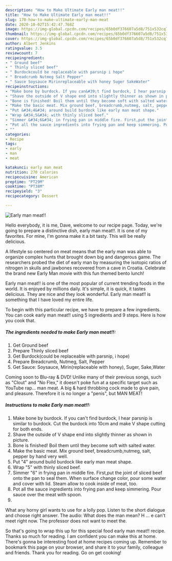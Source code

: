 ```yaml
---
description: "How to Make Ultimate Early man meat!!"
title: "How to Make Ultimate Early man meat!!"
slug: 170-how-to-make-ultimate-early-man-meat
date: 2020-10-02T15:42:47.768Z
image: https://img-global.cpcdn.com/recipes/65b0df376607a5d8/751x532cq70/early-man-meat-recipe-main-photo.jpg
thumbnail: https://img-global.cpcdn.com/recipes/65b0df376607a5d8/751x532cq70/early-man-meat-recipe-main-photo.jpg
cover: https://img-global.cpcdn.com/recipes/65b0df376607a5d8/751x532cq70/early-man-meat-recipe-main-photo.jpg
author: Albert Jenkins
ratingvalue: 3.5
reviewcount: 7
recipeingredient:
- " Ground beef"
- " Thinly sliced beef"
- " Burdockcould be replaceable with parsnip i hope"
- " Breadcrumb Nutmeg Salt Pepper"
- " Sauce Soysauce Mirinreplaceable with honey Suger SakeWater"
recipeinstructions:
- "Make bone by burdock. If you can&#39;t find burdock, I hear parsnip is similar to burdock. Cut the burdock into 10cm and make V shape cutting for both ends."
- "Shave the outside of V shape end into slightly thinner as shown in picture."
- "Bone is finished! Boil them until they become soft with salted water."
- "Make the basic meat. Mix ground beef, breadcrumb,nutmeg, salt, pepper by hand very well."
- "Put &#34;4&#34; around build burdock like early man meat shape."
- "Wrap &#34;5&#34; with thinly sliced beef."
- "Simmer &#34;6&#34; in frying pan in middle fire. First,put the joint of sliced beef onto the pan to seal them. When surface change color, pour some water and cover with lid. Steam allow to cook inside of meat, too."
- "Pot all the sauce ingredients into frying pan and keep simmering. Pour sauce over the meat with spoon."
- ""
categories:
- Recipe
tags:
- early
- man
- meat

katakunci: early man meat 
nutrition: 270 calories
recipecuisine: American
preptime: "PT29M"
cooktime: "PT38M"
recipeyield: "3"
recipecategory: Dessert

---
```



![Early man meat!!](https://img-global.cpcdn.com/recipes/65b0df376607a5d8/751x532cq70/early-man-meat-recipe-main-photo.jpg)

Hello everybody, it is me, Dave, welcome to our recipe page. Today, we're going to prepare a distinctive dish, early man meat!!. It is one of my favorites. For mine, I'm gonna make it a bit tasty. This will be really delicious.

A lifestyle so centered on meat means that the early man was able to organize complex hunts that brought down big and dangerous game. The researchers probed the diet of early man by measuring the isotopic ratios of nitrogen in skulls and jawbones recovered from a cave in Croatia. Celebrate the brand new Early Man movie with this fun themed bento lunch!

Early man meat!! is one of the most popular of current trending foods in the world. It is enjoyed by millions daily. It's simple, it is quick, it tastes delicious. They are nice and they look wonderful. Early man meat!! is something that I have loved my entire life.


To begin with this particular recipe, we have to prepare a few ingredients. You can cook early man meat!! using 5 ingredients and 9 steps. Here is how you cook that.

<!--inarticleads1-->

##### The ingredients needed to make Early man meat!!:

1. Get  Ground beef
1. Prepare  Thinly sliced beef
1. Get  Burdock(could be replaceable with parsnip, i hope)
1. Prepare  Breadcrumb, Nutmeg, Salt, Pepper
1. Get  Sauce: Soysauce, Mirin(replaceable with honey), Suger, Sake,Water


Coming soon to Blu-ray &amp; DVD! Unlike many of their previous songs, such as &#34;Clout&#34; and &#34;No Flex,&#34; it doesn&#39;t poke fun at a specific target such as YouTube rap… man meat. A big &amp; hard throbbing cock made to give pain, and pleasure. Therefore it is no longer a &#34;penis&#34;, but MAN MEAT! 

<!--inarticleads2-->

##### Instructions to make Early man meat!!:

1. Make bone by burdock. If you can&#39;t find burdock, I hear parsnip is similar to burdock. Cut the burdock into 10cm and make V shape cutting for both ends.
1. Shave the outside of V shape end into slightly thinner as shown in picture.
1. Bone is finished! Boil them until they become soft with salted water.
1. Make the basic meat. Mix ground beef, breadcrumb,nutmeg, salt, pepper by hand very well.
1. Put &#34;4&#34; around build burdock like early man meat shape.
1. Wrap &#34;5&#34; with thinly sliced beef.
1. Simmer &#34;6&#34; in frying pan in middle fire. First,put the joint of sliced beef onto the pan to seal them. When surface change color, pour some water and cover with lid. Steam allow to cook inside of meat, too.
1. Pot all the sauce ingredients into frying pan and keep simmering. Pour sauce over the meat with spoon.
1. 


What any horny girl wants to use for a lolly pop. Listen to the short dialogue and choose right answer. The audio: What does the man mean? H … e can&#39;t meet right now. The professor does not want to meet the. 

So that's going to wrap this up for this special food early man meat!! recipe. Thanks so much for reading. I am confident you can make this at home. There's gonna be interesting food at home recipes coming up. Remember to bookmark this page on your browser, and share it to your family, colleague and friends. Thank you for reading. Go on get cooking!
